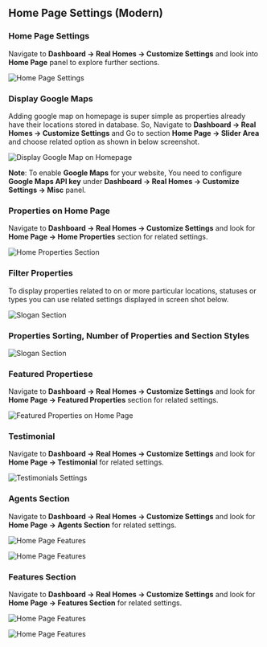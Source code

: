 ## Home Page Settings (Modern)

### **Home Page Settings**

Navigate to **Dashboard → Real Homes → Customize Settings** and look into **Home Page** panel to explore further sections.

![Home Page Settings](images/home-setup/homepage-panel-modern.png)

### **Display Google Maps**

Adding google map on homepage is super simple as properties already have their locations stored in database. So, Navigate to **Dashboard → Real Homes → Customize Settings** and Go to section **Home Page → Slider Area** and choose related option as shown in below screenshot.

![Display Google Map on Homepage](images/home-setup/homepage-google-maps-modern.png)

**Note**: To enable **Google Maps** for your website, You need to configure **Google Maps API key** under **Dashboard → Real Homes → Customize Settings → Misc** panel.

### **Properties on Home Page**

Navigate to **Dashboard → Real Homes → Customize Settings** and look for **Home Page → Home Properties** section for related settings.

![Home Properties Section](images/home-setup/customize-homepage-prop-mod.png)

### **Filter Properties**

To display properties related to on or more particular locations, statuses or types you can use related settings displayed in screen shot below.

![Slogan Section](images/home-setup/home-properties-filter.png)

### **Properties Sorting, Number of Properties and Section Styles**

![Slogan Section](images/home-setup/home-properties-sort-modern.png)

### **Featured Propertiese**

Navigate to **Dashboard → Real Homes → Customize Settings** and look for **Home Page → Featured Properties** section for related settings.

![Featured Properties on Home Page](images/home-setup/featured-section-mod.png)

### **Testimonial**

Navigate to **Dashboard → Real Homes → Customize Settings** and look for **Home Page → Testimonial** for related settings.

![Testimonials Settings](images/home-setup/homepage-testimonials-modern-full.png)

### **Agents Section**

Navigate to **Dashboard → Real Homes → Customize Settings** and look for **Home Page → Agents Section** for related settings.

![Home Page Features](images/home-setup/agents-on-homepage-modern-full.png)

![Home Page Features](images/home-setup/agents-on-homepage-modern-style.png)

### **Features Section**

Navigate to **Dashboard → Real Homes → Customize Settings** and look for **Home Page → Features Section** for related settings.

![Home Page Features](images/home-setup/modern-features-settings-full.png)

![Home Page Features](images/home-setup/modern-features-settings-style.png)

